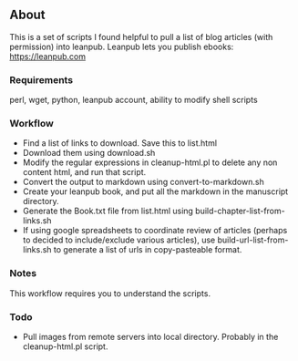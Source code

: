 ## About

This is a set of scripts I found helpful to pull a list of blog articles (with permission) into leanpub.  Leanpub lets you publish ebooks: https://leanpub.com

### Requirements

perl, wget, python, leanpub account, ability to modify shell scripts

### Workflow

* Find a list of links to download.  Save this to list.html
* Download them using download.sh
* Modify the regular expressions in cleanup-html.pl to delete any non content html, and run that script.
* Convert the output to markdown using convert-to-markdown.sh
* Create your leanpub book, and put all the markdown in the manuscript directory.
* Generate the Book.txt file from list.html using build-chapter-list-from-links.sh
* If using google spreadsheets to coordinate review of articles (perhaps to decided to include/exclude various articles), use build-url-list-from-links.sh to generate a list of urls in copy-pasteable format.

### Notes

This workflow requires you to understand the scripts.  

### Todo

* Pull images from remote servers into local directory.  Probably in the cleanup-html.pl script.
